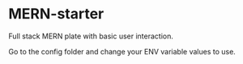 # MERN-starter
Full stack MERN plate with basic user interaction.

Go to the config folder and change your ENV variable values to use.
